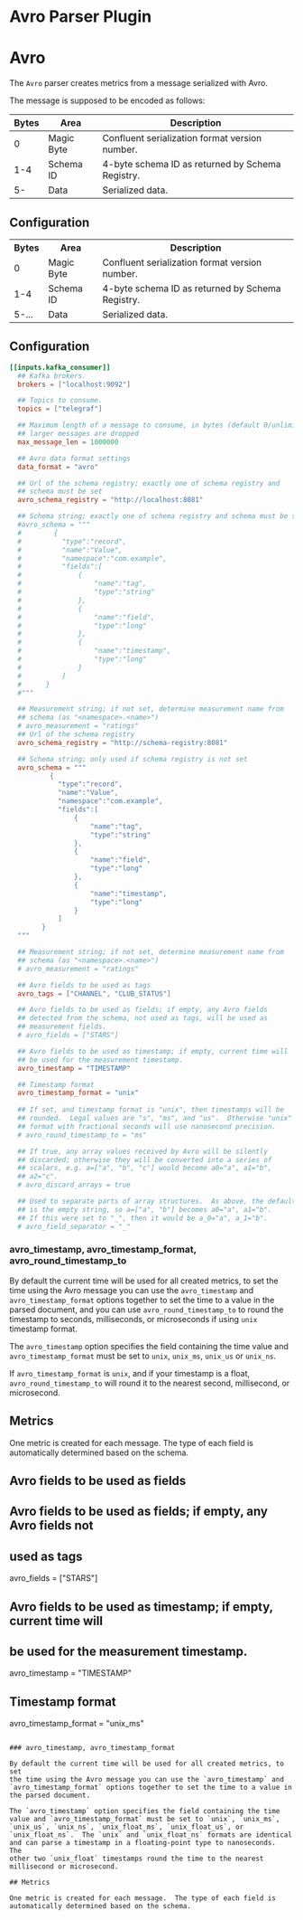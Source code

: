 # Avro Parser Plugin
# Avro

The `Avro` parser creates metrics from a message serialized with Avro.

The message is supposed to be encoded as follows:

| Bytes | Area       | Description                                      |
| ----- | ---------- | ------------------------------------------------ |
| 0     | Magic Byte | Confluent serialization format version number.   |
| 1-4   | Schema ID  | 4-byte schema ID as returned by Schema Registry. |
| 5-    | Data       | Serialized data.                                 |

## Configuration
<table>
  <tr>
    <th>Bytes</th>
    <th>Area</th>
    <th>Description</th>
  </tr>
  <tr>
    <td>0</td>
    <td>Magic Byte</td>
    <td>Confluent serialization format version number.</td>
  </tr>
  <tr>
    <td>1-4</td>
    <td>Schema ID</td>
    <td>4-byte schema ID as returned by Schema Registry.</td>
  </tr>
  <tr>
    <td>5-...</td>
    <td>Data</td>
    <td>Serialized data.</td>
  </tr>
</table>

## Configuration

```toml
[[inputs.kafka_consumer]]
  ## Kafka brokers.
  brokers = ["localhost:9092"]

  ## Topics to consume.
  topics = ["telegraf"]

  ## Maximum length of a message to consume, in bytes (default 0/unlimited);
  ## larger messages are dropped
  max_message_len = 1000000

  ## Avro data format settings
  data_format = "avro"

  ## Url of the schema registry; exactly one of schema registry and
  ## schema must be set
  avro_schema_registry = "http://localhost:8081"

  ## Schema string; exactly one of schema registry and schema must be set
  #avro_schema = """
  #        {
  #          "type":"record",
  #          "name":"Value",
  #          "namespace":"com.example",
  #          "fields":[
  #              {
  #                  "name":"tag",
  #                  "type":"string"
  #              },
  #              {
  #                  "name":"field",
  #                  "type":"long"
  #              },
  #              {
  #                  "name":"timestamp",
  #                  "type":"long"
  #              }
  #          ]
  #      }
  #"""

  ## Measurement string; if not set, determine measurement name from
  ## schema (as "<namespace>.<name>")
  # avro_measurement = "ratings"
  ## Url of the schema registry
  avro_schema_registry = "http://schema-registry:8081"

  ## Schema string; only used if schema registry is not set
  avro_schema = """
          {
            "type":"record",
            "name":"Value",
            "namespace":"com.example",
            "fields":[
                {
                    "name":"tag",
                    "type":"string"
                },
                {
                    "name":"field",
                    "type":"long"
                },
                {
                    "name":"timestamp",
                    "type":"long"
                }
            ]
        }
  """

  ## Measurement string; if not set, determine measurement name from
  ## schema (as "<namespace>.<name>")
  # avro_measurement = "ratings"

  ## Avro fields to be used as tags
  avro_tags = ["CHANNEL", "CLUB_STATUS"]

  ## Avro fields to be used as fields; if empty, any Avro fields
  ## detected from the schema, not used as tags, will be used as
  ## measurement fields.
  # avro_fields = ["STARS"]

  ## Avro fields to be used as timestamp; if empty, current time will
  ## be used for the measurement timestamp.
  avro_timestamp = "TIMESTAMP"

  ## Timestamp format
  avro_timestamp_format = "unix"
  
  ## If set, and timestamp format is "unix", then timestamps will be
  ## rounded.  Legal values are "s", "ms", and "us".  Otherwise "unix"
  ## format with fractional seconds will use nanosecond precision.
  # avro_round_timestamp_to = "ms"

  ## If true, any array values received by Avro will be silently
  ## discarded; otherwise they will be converted into a series of
  ## scalars, e.g. a=["a", "b", "c"] would become a0="a", a1="b",
  ## a2="c".
  # avro_discard_arrays = true

  ## Used to separate parts of array structures.  As above, the default
  ## is the empty string, so a=["a", "b"] becomes a0="a", a1="b".
  ## If this were set to "_", then it would be a_0="a", a_1="b".
  # avro_field_separator = "_"
```

### avro_timestamp, avro_timestamp_format, avro_round_timestamp_to

By default the current time will be used for all created metrics, to set
the time using the Avro message you can use the `avro_timestamp` and
`avro_timestamp_format` options together to set the time to a value in
the parsed document, and you can use `avro_round_timestamp_to` to round
the timestamp to seconds, milliseconds, or microseconds if using `unix`
timestamp format.

The `avro_timestamp` option specifies the field containing the time
value and `avro_timestamp_format` must be set to `unix`, `unix_ms`,
`unix_us` or `unix_ns`.

If `avro_timestamp_format` is `unix`, and if your timestamp is a float,
`avro_round_timestamp_to` will round it to the nearest second,
millisecond, or microsecond.

## Metrics

One metric is created for each message.  The type of each field is
automatically determined based on the schema.
  ## Avro fields to be used as fields
  ## Avro fields to be used as fields; if empty, any Avro fields not
  ## used as tags
  avro_fields = ["STARS"]

  ## Avro fields to be used as timestamp; if empty, current time will
  ## be used for the measurement timestamp.
  avro_timestamp = "TIMESTAMP"

  ## Timestamp format
  avro_timestamp_format = "unix_ms"
```

### avro_timestamp, avro_timestamp_format

By default the current time will be used for all created metrics, to set
the time using the Avro message you can use the `avro_timestamp` and
`avro_timestamp_format` options together to set the time to a value in
the parsed document.

The `avro_timestamp` option specifies the field containing the time
value and `avro_timestamp_format` must be set to `unix`, `unix_ms`,
`unix_us`, `unix_ns`, `unix_float_ms`, `unix_float_us`, or
`unix_float_ns`.  The `unix` and `unix_float_ns` formats are identical
and can parse a timestamp in a floating-point type to nanoseconds.  The
other two `unix_float` timestamps round the time to the nearest
millisecond or microsecond.

## Metrics

One metric is created for each message.  The type of each field is
automatically determined based on the schema.
